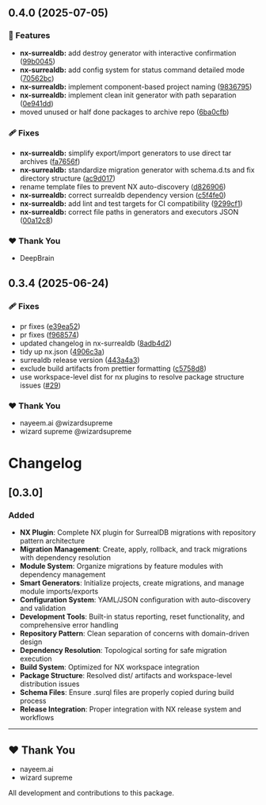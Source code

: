 ## 0.4.0 (2025-07-05)

### 🚀 Features

- **nx-surrealdb:** add destroy generator with interactive confirmation
  ([99b0045](https://github.com/deepbrainspace/goodiebag/commit/99b0045))
- **nx-surrealdb:** add config system for status command detailed mode
  ([70562bc](https://github.com/deepbrainspace/goodiebag/commit/70562bc))
- **nx-surrealdb:** implement component-based project naming
  ([9836795](https://github.com/deepbrainspace/goodiebag/commit/9836795))
- **nx-surrealdb:** implement clean init generator with path separation
  ([0e941dd](https://github.com/deepbrainspace/goodiebag/commit/0e941dd))
- moved unused or half done packages to archive repo
  ([6ba0cfb](https://github.com/deepbrainspace/goodiebag/commit/6ba0cfb))

### 🩹 Fixes

- **nx-surrealdb:** simplify export/import generators to use direct tar archives
  ([fa7656f](https://github.com/deepbrainspace/goodiebag/commit/fa7656f))
- **nx-surrealdb:** standardize migration generator with schema.d.ts and fix
  directory structure
  ([ac9d017](https://github.com/deepbrainspace/goodiebag/commit/ac9d017))
- rename template files to prevent NX auto-discovery
  ([d826906](https://github.com/deepbrainspace/goodiebag/commit/d826906))
- **nx-surrealdb:** correct surrealdb dependency version
  ([c5f4fe0](https://github.com/deepbrainspace/goodiebag/commit/c5f4fe0))
- **nx-surrealdb:** add lint and test targets for CI compatibility
  ([9299cf1](https://github.com/deepbrainspace/goodiebag/commit/9299cf1))
- **nx-surrealdb:** correct file paths in generators and executors JSON
  ([00a12c8](https://github.com/deepbrainspace/goodiebag/commit/00a12c8))

### ❤️ Thank You

- DeepBrain

## 0.3.4 (2025-06-24)

### 🩹 Fixes

- pr fixes
  ([e39ea52](https://github.com/deepbrainspace/goodiebag/commit/e39ea52))
- pr fixes
  ([f968574](https://github.com/deepbrainspace/goodiebag/commit/f968574))
- updated changelog in nx-surrealdb
  ([8adb4d2](https://github.com/deepbrainspace/goodiebag/commit/8adb4d2))
- tidy up nx.json
  ([4906c3a](https://github.com/deepbrainspace/goodiebag/commit/4906c3a))
- surrealdb release version
  ([443a4a3](https://github.com/deepbrainspace/goodiebag/commit/443a4a3))
- exclude build artifacts from prettier formatting
  ([c5758d8](https://github.com/deepbrainspace/goodiebag/commit/c5758d8))
- use workspace-level dist for nx plugins to resolve package structure issues
  ([#29](https://github.com/deepbrainspace/goodiebag/pull/29))

### ❤️ Thank You

- nayeem.ai @wizardsupreme
- wizard supreme @wizardsupreme

# Changelog

## [0.3.0]

### Added

- **NX Plugin**: Complete NX plugin for SurrealDB migrations with repository
  pattern architecture
- **Migration Management**: Create, apply, rollback, and track migrations with
  dependency resolution
- **Module System**: Organize migrations by feature modules with dependency
  management
- **Smart Generators**: Initialize projects, create migrations, and manage
  module imports/exports
- **Configuration System**: YAML/JSON configuration with auto-discovery and
  validation
- **Development Tools**: Built-in status reporting, reset functionality, and
  comprehensive error handling
- **Repository Pattern**: Clean separation of concerns with domain-driven design
- **Dependency Resolution**: Topological sorting for safe migration execution
- **Build System**: Optimized for NX workspace integration
- **Package Structure**: Resolved dist/ artifacts and workspace-level
  distribution issues
- **Schema Files**: Ensure .surql files are properly copied during build process
- **Release Integration**: Proper integration with NX release system and
  workflows

---

## ❤️ Thank You

- nayeem.ai
- wizard supreme

All development and contributions to this package.
